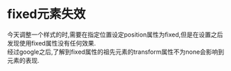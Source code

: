 # fixed元素失效
今天调整一个样式的时,需要在指定位置设定position属性为fixed,但是在设置之后发现使用fixed属性没有任何效果.  
经过google之后,了解到fixed属性的祖先元素的transform属性不为none会影响到元素的表现.  
